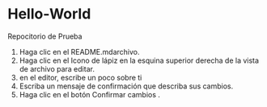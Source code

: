 # Hello-World
Repocitorio de Prueba
1. Haga clic en el README.mdarchivo. 
2. Haga clic en el  Icono de lápiz en la esquina superior derecha de la vista de archivo para editar.
3. en el editor, escribe un poco sobre ti
4. Escriba un mensaje de confirmación que describa sus cambios.
5. Haga clic en el botón Confirmar cambios .
